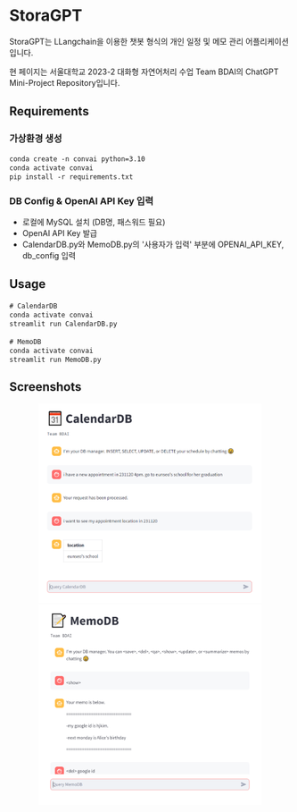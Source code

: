 # StoraGPT

StoraGPT는 LLangchain을 이용한 챗봇 형식의 개인 일정 및 메모 관리 어플리케이션입니다.  
  
현 페이지는 서울대학교 2023-2 대화형 자연어처리 수업 Team BDAI의 ChatGPT Mini-Project Repository입니다.

## Requirements
### 가상환경 생성
```
conda create -n convai python=3.10
conda activate convai
pip install -r requirements.txt
```

### DB Config & OpenAI API Key 입력
- 로컬에 MySQL 설치 (DB명, 패스워드 필요)
- OpenAI API Key 발급
- CalendarDB.py와 MemoDB.py의 '사용자가 입력' 부분에 OPENAI_API_KEY, db_config 입력

## Usage
```
# CalendarDB
conda activate convai
streamlit run CalendarDB.py

# MemoDB
conda activate convai
streamlit run MemoDB.py
```

## Screenshots
<p align="center">
  <img src="images/CalendarDB.PNG" width="400">
  <img src="images/MemoDB.PNG" width="400">
</p>
